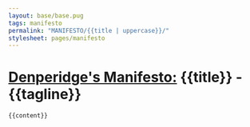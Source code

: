 ```yaml
---
layout: base/base.pug
tags: manifesto
permalink: "MANIFESTO/{{title | uppercase}}/"
stylesheet: pages/manifesto
---
```

<main id="main">
    <h1><a href="../">Denperidge's Manifesto:</a> {{title}} - {{tagline}}</h1>

    {{content}}
</main>